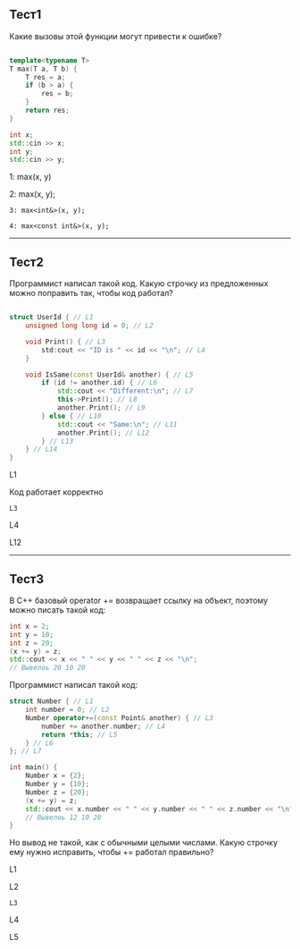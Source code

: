 ## Тест1

Какие вызовы этой функции могут привести к ошибке?

```c++

template<typename T>
T max(T a, T b) {
    T res = a;
    if (b > a) {
        res = b;
    }
    return res;
}

```

```c++
int x;
std::cin >> x;
int y;
std::cin >> y;
```


1: max(x, y)

2: max<int>(x, y);

`3: max<int&>(x, y);`

`4: max<const int&>(x, y);`



------


## Тест2

Программист написал такой код. Какую строчку из предложенных можно поправить так, чтобы код работал?

```c++

struct UserId { // L1
    unsigned long long id = 0; // L2

    void Print() { // L3
        std:сout << "ID is " << id << "\n"; // L4
    }

    void IsSame(const UserId& another) { // L5
        if (id != another.id) { // L6
            std::cout << "Different:\n"; // L7
            this->Print(); // L8
            another.Print(); // L9
        } else { // L10
            std::cout << "Same:\n"; // L11
            another.Print(); // L12
        } // L13
    } // L14
}

```

L1

Код работает корректно

`L3`

L4

L12


------


## Тест3

В С++ базовый operator += возвращает ссылку на объект, поэтому можно писать такой код:

```c++
int x = 2;
int y = 10;
int z = 20;
(x += y) = z;
std::cout << x << " " << y << " " << z << "\n";
// Вывелоь 20 10 20

```

Программист написал такой код:

```c++
struct Number { // L1
    int number = 0; // L2
    Number operator+=(const Point& another) { // L3
        number += another.number; // L4
        return *this; // L5
    } // L6
}; // L7

int main() {
    Number x = {2};
    Number y = {10};
    Number z = {20};
    (x += y) = z;
    std::cout << x.number << " " << y.number << " " << z.number << "\n";
    // Вывелоь 12 10 20
}
```

Но вывод не такой, как с обычными целыми числами.
Какую строчку ему нужно исправить, чтобы += работал правильно?

L1

L2

`L3`

L4

L5

